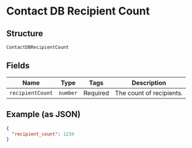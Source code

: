 
# Contact DB Recipient Count

## Structure

`ContactDBRecipientCount`

## Fields

| Name | Type | Tags | Description |
|  --- | --- | --- | --- |
| `recipientCount` | `number` | Required | The count of recipients. |

## Example (as JSON)

```json
{
  "recipient_count": 1234
}
```

